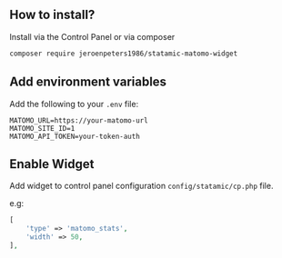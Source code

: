 
## How to install?

Install via the Control Panel or via composer

```bash
composer require jeroenpeters1986/statamic-matomo-widget
```

## Add environment variables
Add the following to your `.env` file:

```dotenv
MATOMO_URL=https://your-matomo-url
MATOMO_SITE_ID=1
MATOMO_API_TOKEN=your-token-auth
```

## Enable Widget

Add widget to control panel configuration `config/statamic/cp.php` file.

e.g:
```php
[
	'type' => 'matomo_stats',
	'width' => 50,
],
```

